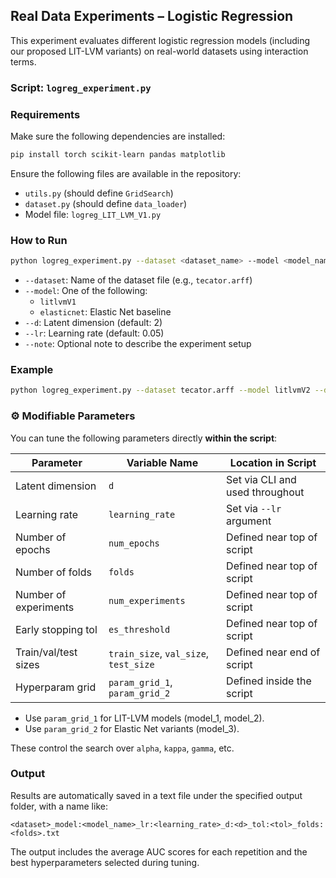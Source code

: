 ## Real Data Experiments – Logistic Regression

This experiment evaluates different logistic regression models (including our proposed LIT-LVM variants) on real-world datasets using interaction terms.

### Script: `logreg_experiment.py`

###  Requirements

Make sure the following dependencies are installed:

```bash
pip install torch scikit-learn pandas matplotlib
```

Ensure the following files are available in the repository:

- `utils.py` (should define `GridSearch`)
- `dataset.py` (should define `data_loader`)
- Model file: `logreg_LIT_LVM_V1.py`

###  How to Run

```bash
python logreg_experiment.py --dataset <dataset_name> --model <model_name> --d <latent_dim> --lr <learning_rate> --note "<your notes>"
```

- `--dataset`: Name of the dataset file (e.g., `tecator.arff`)
- `--model`: One of the following:
  - `litlvmV1`
  - `elasticnet`: Elastic Net baseline
- `--d`: Latent dimension (default: 2)
- `--lr`: Learning rate (default: 0.05)
- `--note`: Optional note to describe the experiment setup

###  Example

```bash
python logreg_experiment.py --dataset tecator.arff --model litlvmV2 --d 2 --lr 0.01 --note "Running LIT-LVM v2 with d=2"
```

### ⚙ Modifiable Parameters

You can tune the following parameters directly **within the script**:

| Parameter            | Variable Name     | Location in Script         |
|----------------------|-------------------|-----------------------------|
| Latent dimension     | `d`               | Set via CLI and used throughout |
| Learning rate        | `learning_rate`   | Set via `--lr` argument     |
| Number of epochs     | `num_epochs`      | Defined near top of script  |
| Number of folds      | `folds`           | Defined near top of script  |
| Number of experiments| `num_experiments` | Defined near top of script  |
| Early stopping tol   | `es_threshold`    | Defined near top of script  |
| Train/val/test sizes | `train_size`, `val_size`, `test_size` | Defined near end of script |
| Hyperparam grid      | `param_grid_1`, `param_grid_2` | Defined inside the script |

- Use `param_grid_1` for LIT-LVM models (model_1, model_2).
- Use `param_grid_2` for Elastic Net variants (model_3).

These control the search over `alpha`, `kappa`, `gamma`, etc.

###  Output

Results are automatically saved in a text file under the specified output folder, with a name like:

```
<dataset>_model:<model_name>_lr:<learning_rate>_d:<d>_tol:<tol>_folds:<folds>.txt
```

The output includes the average AUC scores for each repetition and the best hyperparameters selected during tuning.
